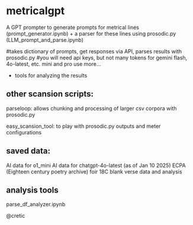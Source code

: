 # metricalgpt

A GPT prompter to generate prompts for metrical lines (prompt_generator.ipynb)
+
a parser for these lines using prosodic.py (LLM_prompt_and_parse.ipynb)
   
   #takes dictionary of prompts, get responses via API, parses results with prosodic.py
    #you will need api keys, but not many tokens for gemini flash, 4o-latest, etc. mini and pro use more...

+ tools for analyzing the results

## other scansion scripts:

parseloop:  allows chunking and processing of larger csv corpora with prosodic.py

easy_scansion_tool: to play with prosodic.py outputs and meter configurations 


## saved data:

AI data for o1_mini 
AI data for chatgpt-4o-latest (as of Jan 10 2025) 
ECPA (Eighteen century poetry archive) foir 18C blank verse data and analysis

## analysis tools

parse_df_analyzer.ipynb

@cretic


